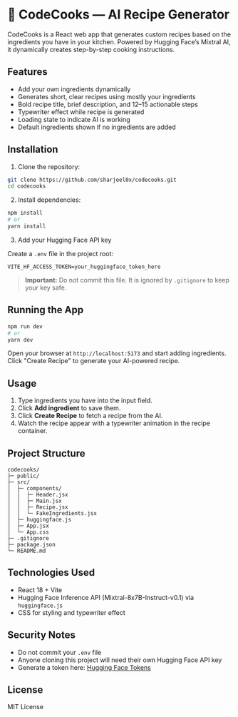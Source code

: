 # 🍳 CodeCooks — AI Recipe Generator

CodeCooks is a React web app that generates custom recipes based on the ingredients you have in your kitchen. Powered by Hugging Face’s Mixtral AI, it dynamically creates step-by-step cooking instructions.

## Features

* Add your own ingredients dynamically
* Generates short, clear recipes using mostly your ingredients
* Bold recipe title, brief description, and 12–15 actionable steps
* Typewriter effect while recipe is generated
* Loading state to indicate AI is working
* Default ingredients shown if no ingredients are added

## Installation

1. Clone the repository:

```bash
git clone https://github.com/sharjeel0x/codecooks.git
cd codecooks
```

2. Install dependencies:

```bash
npm install
# or
yarn install
```

3. Add your Hugging Face API key

Create a `.env` file in the project root:

```env
VITE_HF_ACCESS_TOKEN=your_huggingface_token_here
```

> **Important:** Do not commit this file. It is ignored by `.gitignore` to keep your key safe.

## Running the App

```bash
npm run dev
# or
yarn dev
```

Open your browser at `http://localhost:5173` and start adding ingredients. Click "Create Recipe" to generate your AI-powered recipe.

## Usage

1. Type ingredients you have into the input field.
2. Click **Add ingredient** to save them.
3. Click **Create Recipe** to fetch a recipe from the AI.
4. Watch the recipe appear with a typewriter animation in the recipe container.

## Project Structure

```
codecooks/
├─ public/
├─ src/
│  ├─ components/
│  │  ├─ Header.jsx
│  │  ├─ Main.jsx
│  │  ├─ Recipe.jsx
│  │  └─ FakeIngredients.jsx
│  ├─ huggingface.js
│  ├─ App.jsx
│  └─ App.css
├─ .gitignore
├─ package.json
└─ README.md
```

## Technologies Used

* React 18 + Vite
* Hugging Face Inference API (Mixtral-8x7B-Instruct-v0.1) via `huggingface.js`
* CSS for styling and typewriter effect

## Security Notes

* Do not commit your `.env` file
* Anyone cloning this project will need their own Hugging Face API key
* Generate a token here: [Hugging Face Tokens](https://huggingface.co/settings/tokens)

## License

MIT License
